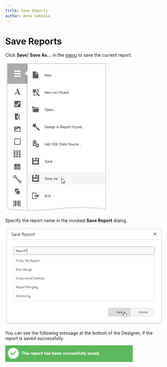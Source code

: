 ```yaml
---
title: Save Reports
author: Anna Vekhina
---
```

# Save Reports

Click **Save**| **Save As...** in the [menu](report-designer-tools/menu.md) to save the current report.

![](../../images/eurd-web-save-report.png)

Specify the report name in the invoked **Save Report** dialog.

![](../../images/eurd-web-save-as-report-dialog.png)

You can see the following message at the bottom of the Designer, if the report is saved successfully. 

![](../../images/eurd-web-save-report-message.png)